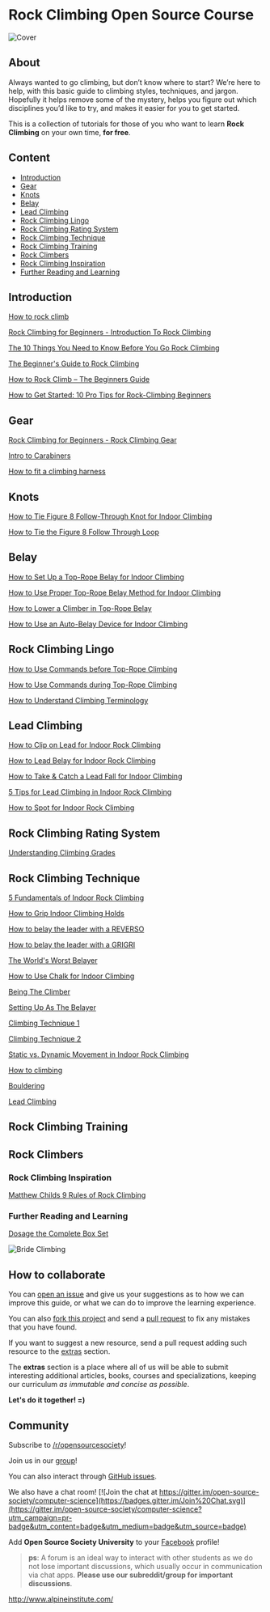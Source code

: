 # Rock Climbing Open Source Course

<img alt="Cover" src="https://goo.gl/8P1uew">

## About

Always wanted to go climbing, but don’t know where to start? We’re here to help, with this basic guide to climbing styles, techniques, and jargon. Hopefully it helps remove some of the mystery, helps you figure out which disciplines you’d like to try, and makes it easier for you to get started.

This is a collection of tutorials for those of you who want to learn **Rock Climbing** on your own time, **for free**.

## Content
- [Introduction](#introduction)
- [Gear](#gear)
- [Knots](#knots)
- [Belay](#belay)
- [Lead Climbing](#lead-climbing)
- [Rock Climbing Lingo](#rock-climbing-lingo)
- [Rock Climbing Rating System](#rock-climbing-rating-system)
- [Rock Climbing Technique](#rock-climbing-technique)
- [Rock Climbing Training](#rock-climbing-training)
- [Rock Climbers](#rock-climbers)
- [Rock Climbing Inspiration](#rock-climbing-inspiration)
- [Further Reading and Learning](#further-reading-and-learning)

## Introduction

[How to rock climb](http://www.howcast.com/guides/1108-how-to-rock-climb/)

[Rock Climbing for Beginners - Introduction To Rock Climbing](https://www.youtube.com/watch?v=gLfvk2SSj1c&t=4s)

[The 10 Things You Need to Know Before You Go Rock Climbing](http://greatist.com/move/rock-climbing-tips)

[The Beginner's Guide to Rock Climbing](https://www.outsideonline.com/2062326/beginners-guide-rock-climbing)

[How to Rock Climb – The Beginners Guide](http://expertenough.com/690/rock-climbing)

[How to Get Started: 10 Pro Tips for Rock-Climbing Beginners](http://www.popularmechanics.com/adventure/outdoors/a9412/how-to-get-started-10-pro-tips-for-rock-climbing-beginners-15837589/)

## Gear
[Rock Climbing for Beginners - Rock Climbing Gear](https://www.youtube.com/watch?v=tXwV0YD222g)

[Intro to Carabiners](https://www.youtube.com/watch?v=llUg6LhvryE&index=45&list=PLfVXwulLSGHqGu3VtYKyQTxkOw-wBwRUq)

[How to fit a climbing harness](http://www.howcast.com/videos/512683-how-to-fit-a-climbing-harness-rock-climbing/)

## Knots
[How to Tie Figure 8 Follow-Through Knot for Indoor Climbing](http://www.howcast.com/videos/512684-how-to-tie-figure-8-follow-through-knot-rock-climbing/)

[How to Tie the Figure 8 Follow Through Loop](https://www.youtube.com/watch?v=aLopeVBb7yU&feature=youtu.be)

## Belay
[How to Set Up a Top-Rope Belay for Indoor Climbing](http://www.howcast.com/videos/512685-how-to-set-up-a-top-rope-belay-rock-climbing/)

[How to Use Proper Top-Rope Belay Method for Indoor Climbing](http://www.howcast.com/videos/512686-how-to-use-proper-top-rope-belay-method-rock-climbing/)

[How to Lower a Climber in Top-Rope Belay](http://www.howcast.com/videos/512687-how-to-lower-climber-in-top-rope-belay-rock-climbing/)

[How to Use an Auto-Belay Device for Indoor Climbing](http://www.howcast.com/videos/512690-how-to-use-an-auto-belay-device-rock-climbing/)

## Rock Climbing Lingo
[How to Use Commands before Top-Rope Climbing](http://www.howcast.com/videos/512688-using-commands-before-top-rope-climbing-rock-climbing/)

[How to Use Commands during Top-Rope Climbing](http://www.howcast.com/videos/512689-using-commands-during-top-rope-climbing-rock-climbing/)

[How to Understand Climbing Terminology](https://www.youtube.com/watch?v=nUJAI7CuRO0&index=2&list=PLfVXwulLSGHqGu3VtYKyQTxkOw-wBwRUq)

## Lead Climbing 

[How to Clip on Lead for Indoor Rock Climbing](http://www.howcast.com/videos/512694-how-to-clip-on-lead-for-indoor-climbing-rock-climbing/)

[How to Lead Belay for Indoor Rock Climbing](http://www.howcast.com/videos/512695-how-to-lead-belay-for-indoor-climbing-rock-climbing/)

[How to Take & Catch a Lead Fall for Indoor Climbing](http://www.howcast.com/videos/512696-how-to-take-catch-a-lead-fall-rock-climbing/)

[5 Tips for Lead Climbing in Indoor Rock Climbing](http://www.howcast.com/videos/512697-5-tips-for-lead-climbing-rock-climbing/)

[How to Spot for Indoor Rock Climbing](http://www.howcast.com/videos/512698-how-to-spot-for-indoor-climbing-rock-climbing/)


## Rock Climbing Rating System
[Understanding Climbing Grades](http://www.climbing.com/skills/unsent-understanding-climbing-grades/)

## Rock Climbing Technique
[5 Fundamentals of Indoor Rock Climbing](http://www.howcast.com/videos/512680-5-Fundamentals-of-Indoor-Rock-Climbing-Rock-Climbing/)

[How to Grip Indoor Climbing Holds](http://www.howcast.com/videos/512681-how-to-grip-indoor-climbing-holds-rock-climbing/)

[How to belay the leader with a REVERSO](https://www.youtube.com/watch?v=ymJb6tW5_BE&index=7&list=PLfVXwulLSGHqGu3VtYKyQTxkOw-wBwRUq)

[How to belay the leader with a GRIGRI](https://www.youtube.com/watch?v=FHdqjjyeTtg&list=PLfVXwulLSGHqGu3VtYKyQTxkOw-wBwRUq&index=6)

[The World's Worst Belayer](https://www.youtube.com/watch?v=V9hsWjA3SmU)


[How to Use Chalk for Indoor Climbing](http://www.howcast.com/videos/512682-how-to-use-chalk-for-indoor-climbing-rock-climbing/)

[Being The Climber](https://www.youtube.com/watch?v=QfTIUKyqCWc)

[Setting Up As The Belayer](https://www.youtube.com/watch?v=m-FbtppVC7w)

[Climbing Technique 1](https://www.youtube.com/watch?v=jbIDnMmSLsc)

[Climbing Technique 2](https://www.youtube.com/watch?v=gkMngYYadjE)


[Static vs. Dynamic Movement in Indoor Rock Climbing](http://www.howcast.com/videos/512701-static-vs-dynamic-movement-rock-climbing/)

[How to climbing](http://www.howcast.com/guides/1108-how-to-rock-climb/)

[Bouldering](https://www.youtube.com/watch?v=ddSTXPZuff8)

[Lead Climbing](https://www.youtube.com/watch?v=q4rVY3sLQqA)

## Rock Climbing Training

## Rock Climbers

### Rock Climbing Inspiration
[Matthew Childs 9 Rules of Rock Climbing](https://www.ted.com/talks/matthew_childs_9_rules_of_rock_climbing#t-31881)

### Further Reading and Learning
[Dosage the Complete Box Set](https://goo.gl/C68p8J)

<img alt="Bride Climbing" src="https://goo.gl/2xlqzn">

## How to collaborate

You can [open an issue](https://help.github.com/articles/creating-an-issue/) and give us your suggestions as to how we can improve this guide, or what we can do to improve the learning experience.

You can also [fork this project](https://help.github.com/articles/fork-a-repo/) and send a [pull request](https://help.github.com/articles/using-pull-requests/) to fix any mistakes that you have found.

If you want to suggest a new resource, send a pull request adding such resource to the [extras](https://github.com/open-source-society/computer-science/tree/master/extras) section.

The **extras** section is a place where all of us will be able to submit interesting additional articles, books, courses and specializations, keeping our curriculum *as immutable and concise as possible*.

**Let's do it together! =)**

## Community

Subscribe to [/r/opensourcesociety](https://www.reddit.com/r/opensourcesociety/)!

Join us in our [group](https://groups.google.com/forum/#!forum/open-source-society-university)!

You can also interact through [GitHub issues](https://github.com/open-source-society/computer-science/issues).

We also have a chat room! [![Join the chat at https://gitter.im/open-source-society/computer-science](https://badges.gitter.im/Join%20Chat.svg)](https://gitter.im/open-source-society/computer-science?utm_campaign=pr-badge&utm_content=badge&utm_medium=badge&utm_source=badge)

Add **Open Source Society University** to your [Facebook](https://www.facebook.com/ossuniversity) profile!

> **ps**: A forum is an ideal way to interact with other students as we do not lose important discussions, which usually occur in communication via chat apps. **Please use our subreddit/group for important discussions**.

http://www.alpineinstitute.com/

